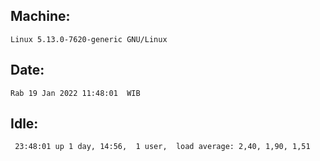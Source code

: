 ## Machine:
```
Linux 5.13.0-7620-generic GNU/Linux
```
## Date:
```
Rab 19 Jan 2022 11:48:01  WIB
```
## Idle:
```
 23:48:01 up 1 day, 14:56,  1 user,  load average: 2,40, 1,90, 1,51
```
